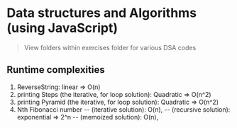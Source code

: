 # Data structures and Algorithms (using JavaScript)

> View folders within exercises folder for various DSA codes

## Runtime complexities

1. ReverseString: linear => O(n)
2. printing Steps (the iterative, for loop solution): Quadratic => O(n^2)
3. printing Pyramid (the iterative, for loop solution): Quadratic => O(n^2)
4. Nth Fibonacci number
   -- (iterative solution): O(n),
   -- (recursive solution): exponential => 2^n
   -- (memoized solution): O(n),
